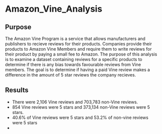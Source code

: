 # Amazon_Vine_Analysis

## Purpose
The Amazon Vine Program is a service that allows manufacturers and publishers to recieve reviews for their products. Companies provide their products to Amazon Vine Members and require them to write reviews for their product by paying a small fee to Amazon. The purpose of this analysis is to examine a dataset containing reviews for a specific products to determine if there is any bias towards favourable reviews from Vine members. The goal is to determine if having a paid Vine review makes a difference in the amount of 5 star reviews the company recieves. 

## Results
- There were 2,106 Vine reviews and 703,783 non-Vine reviews.
- 854 Vine reviews were 5 stars and 373,134 non-Vine reviews were 5 stars.
- 40.6% of Vine reviews were 5 stars and 53.2% of non-vine reviews were 5 stars
- 


